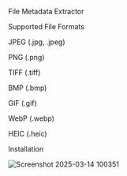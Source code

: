 File  Metadata Extractor

Supported File Formats


JPEG (.jpg, .jpeg)

PNG (.png)

TIFF (.tiff)

BMP (.bmp)

GIF (.gif)

WebP (.webp)

HEIC (.heic)

Installation  




![Screenshot 2025-03-14 100351](https://github.com/user-attachments/assets/36be8e0e-7c5f-4621-8892-0c00fab44c6f)
